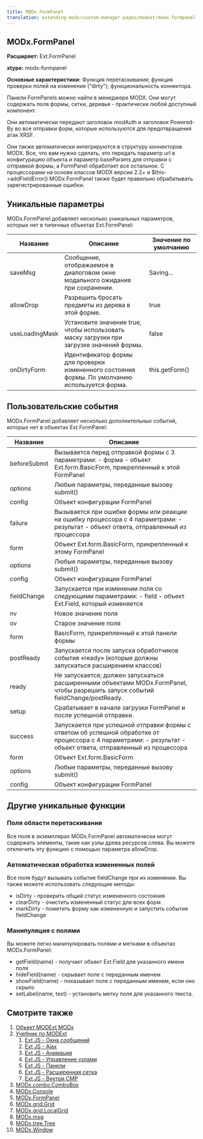 ```yaml
---
title: MODx.FormPanel
translation: extending-modx/custom-manager-pages/modext/modx.formpanel
---
```


## MODx.FormPanel

**Расширяет:** Ext.FormPanel

**xtype:** modx-formpanel

**Основные характеристики:** Функция перетаскивания; функция проверки полей на изменения ("dirty"); функциональность коннектора.

Панели FormPanels можно найти в менеджере MODX. Они могут содержать поля формы, сетки, деревья - практически любой доступный компонент.

Они автоматически передают заголовок modAuth и заголовок Powered-By во все отправки форм, которые используются для предотвращения атак XRSF.

Они также автоматически интегрируются в структуру коннекторов MODX. Все, что вам нужно сделать, это передать параметр url в конфигурацию объекта и параметр baseParams для отправки с отправкой формы, а FormPanel обработает все остальное. С процессорами на основе классов MODX версии 2.2+ и $this->addFieldError() MODx.FormPanel также будет правильно обрабатывать зарегистрированные ошибки.

## Уникальные параметры

MODx.FormPanel добавляет несколько уникальных параметров, которых нет в типичных объектах Ext.FormPanel:

| Название       | Описание                                                                                       | Значение по умолчанию |
| -------------- | ---------------------------------------------------------------------------------------------- | --------------------- |
| saveMsg        | Сообщение, отображаемое в диалоговом окне модального ожидания при сохранении.                  | Saving...             |
| allowDrop      | Разрешить бросать предметы из дерева в этой форме.                                             | true                  |
| useLoadingMask | Установите значение true, чтобы использовать маску загрузки при загрузке значений формы.       | false                 |
| onDirtyForm    | Идентификатор формы для проверки измененного состояния формы. По умолчанию используется форма. | this.getForm()        |

## Пользовательские события

MODx.FormPanel добавляет несколько дополнительных событий, которых нет в объектах Ext.FormPanel:

| Название     | Описание                                                                                                                                                       |
| ------------ | -------------------------------------------------------------------------------------------------------------------------------------------------------------- |
| beforeSubmit | Вызывается перед отправкой формы с 3 параметрами: - форма - объект Ext.form.BasicForm, прикрепленный к этой FormPanel                                          |
| options      | Любые параметры, переданные вызову submit()                                                                                                                    |
| config       | Объект конфигурации FormPanel                                                                                                                                  |
| failure      | Вызывается при ошибке формы или реакции на ошибку процессора с 4 параметрами: - результат - объект ответа, отправленный из процессора                          |
| form         | Объект Ext.form.BasicForm, прикрепленный к этому FormPanel                                                                                                     |
| options      | Любые параметры, переданные вызову submit()                                                                                                                    |
| config       | Объект конфигурации FormPanel                                                                                                                                  |
| fieldChange  | Запускается при изменении поля со следующими параметрами: - field - объект Ext.Field, который изменяется                                                       |
| nv           | Новое значение поля                                                                                                                                            |
| ov           | Старое значение поля                                                                                                                                           |
| form         | BasicForm, прикрепленный к этой панели формы                                                                                                                   |
| postReady    | Запускается после запуска обработчиков события «ready» (которые должны запускаться расширением классов)                                                        |
| ready        | Не запускается; должен запускаться расширенными объектами MODx.FormPanel, чтобы разрешить запуск событий fieldChange/postReady.                                |
| setup        | Срабатывает в начале загрузки FormPanel и после успешной отправки.                                                                                             |
| success      | Запускается при успешной отправки формы с ответом об успешной обработке от процессора с 4 параметрами: - результат - объект ответа, отправленный из процессора |
| form         | Объект Ext.form.BasicForm                                                                                                                                      |
| options      | Любые параметры, переданные вызову submit()                                                                                                                    |
| config       | Объект конфигурации FormPanel                                                                                                                                  |

## Другие уникальные функции

### Поля области перетаскивания

Все поля в экземплярах MODx.FormPanel автоматически могут содержать элементы, такие как узлы древа ресурсов слева. Вы можете отключить эту функцию с помощью параметра allowDrop.

### Автоматическая обработка измененных полей

Все поля будут вызывать событие fieldChange при их изменении. Вы также можете использовать следующие методы:

- isDirty - проверить общий статус измененного состояния
- clearDirty - очистить измененный статус для всех форм
- markDirty - пометить форму как измененную и запустить событие fieldChange

### Манипуляция с полями

Вы можете легко манипулировать полями и метками в объектах MODx.FormPanel:

- getField(name) - получает объект Ext.Field для указанного имени поля
- hideField(name) - скрывает поле с переданным именем
- showField(name) - показывает поле с переданным именем, если оно скрыто
- setLabel(name, text) - установить метку поля для указанного текста.

## Смотрите также

1. [Объект MODExt MODx](extending-modx/custom-manager-pages/modext/modext-modx-object)
2. [Учебник по MODExt](extending-modx/custom-manager-pages/modext/modext-tutorials)
    1. [Ext JS - Окна сообщений](extending-modx/custom-manager-pages/modext/modext-tutorials/1.-ext-js-tutorial-message-boxes)
    2. [Ext JS - Ajax](extending-modx/custom-manager-pages/modext/modext-tutorials/2.-ext-js-tutorial-ajax-include)
    3. [Ext JS - Анимация](extending-modx/custom-manager-pages/modext/modext-tutorials/3.-ext-js-tutorial-animation)
    4. [Ext JS - Управление узлами](extending-modx/custom-manager-pages/modext/modext-tutorials/4.-ext-js-tutorial-manipulating-nodes)
    5. [Ext JS - Панели](extending-modx/custom-manager-pages/modext/modext-tutorials/5.-ext-js-tutorial-panels)
    6. [Ext JS - Расширенная сетка](extending-modx/custom-manager-pages/modext/modext-tutorials/7.-ext-js-tutoral-advanced-grid)
    7. [Ext JS - Внутри CMP](extending-modx/custom-manager-pages/modext/modext-tutorials/8.-ext-js-tutorial-inside-a-cmp)
3. [MODx.combo.ComboBox](extending-modx/custom-manager-pages/modext/modx.combo.combobox)
4. [MODx.Console](extending-modx/custom-manager-pages/modext/modx.console)
5. [MODx.FormPanel](extending-modx/custom-manager-pages/modext/modx.formpanel)
6. [MODx.grid.Grid](extending-modx/custom-manager-pages/modext/modx.grid.grid)
7. [MODx.grid.LocalGrid](extending-modx/custom-manager-pages/modext/modx.grid.localgrid)
8. [MODx.msg](extending-modx/custom-manager-pages/modext/modx.msg)
9. [MODx.tree.Tree](extending-modx/custom-manager-pages/modext/modx.tree.tree)
10. [MODx.Window](extending-modx/custom-manager-pages/modext/modx.window)
